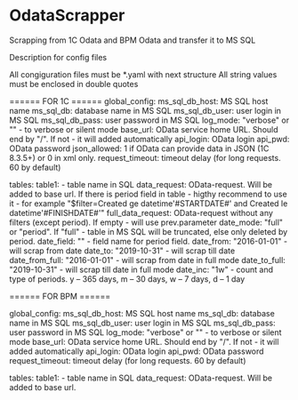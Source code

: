 # OdataScrapper
Scrapping from 1C Odata and BPM Odata and transfer it to MS SQL

Description for config files

All congiguration files must be *.yaml with next structure
All string values must be enclosed in double quotes

====== FOR 1C ======
global_config:
    ms_sql_db_host: MS SQL host name
    ms_sql_db: database name in MS SQL
    ms_sql_db_user: user login in MS SQL
    ms_sql_db_pass: user password in MS SQL
    log_mode: "verbose" or "" - to verbose or silent mode
    base_url: OData service home URL. Should end by "/". If not - it will added automatically
    api_login: OData login
    api_pwd: OData password
    json_allowed: 1 if OData can provide data in JSON (1C 8.3.5+) or 0 in xml only. 
    request_timeout: timeout delay (for long requests. 60 by default)

tables:
    table1: - table name in SQL
        data_request: OData-request. Will be added to base url. If there is period field in table - higthy recommend to use it - for example  "$filter=Created ge datetime'#STARTDATE#' and Created le datetime'#FINISHDATE#'"
        full_data_request: OData-request without any filters (except period). If empty  - will use prev.parameter
	      date_mode: "full" or "period". If "full" - table in MS SQL will be truncated, else only deleted by period.
        date_field: "" - field name for period field. 
        date_from: "2016-01-01" - will scrap from date
        date_to: "2019-10-31" -  will scrap till date
        date_from_full: "2016-01-01" - will scrap from date in full mode
        date_to_full: "2019-10-31" - will scrap till date in full mode
        date_inc: "1w" - count and type of periods. y – 365 days, m – 30 days, w – 7 days, d – 1 day

 

====== FOR BPM ======

global_config:
    ms_sql_db_host: MS SQL host name
    ms_sql_db: database name in MS SQL
    ms_sql_db_user: user login in MS SQL
    ms_sql_db_pass: user password in MS SQL
    log_mode: "verbose" or "" - to verbose or silent mode
    base_url: OData service home URL. Should end by "/". If not - it will added automatically
    api_login: OData login
    api_pwd: OData password
    request_timeout: timeout delay (for long requests. 60 by default)

tables:
    table1: - table name in SQL
        data_request: OData-request. Will be added to base url. 
